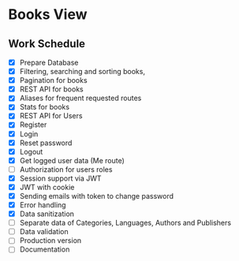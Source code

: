 # Books View

## Work Schedule

- [x] Prepare Database
- [x] Filtering, searching and sorting books,
- [x] Pagination for books
- [x] REST API for books
- [x] Aliases for frequent requested routes
- [x] Stats for books
- [x] REST API for Users
- [x] Register
- [x] Login
- [x] Reset password
- [x] Logout
- [x] Get logged user data (Me route)
- [ ] Authorization for users roles
- [x] Session support via JWT
- [x] JWT with cookie
- [x] Sending emails with token to change password
- [x] Error handling
- [x] Data sanitization
- [ ] Separate data of Categories, Languages, Authors and Publishers
- [ ] Data validation
- [ ] Production version
- [ ] Documentation
